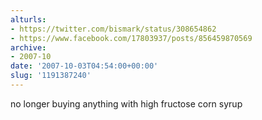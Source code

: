 ```yaml
---
alturls:
- https://twitter.com/bismark/status/308654862
- https://www.facebook.com/17803937/posts/856459870569
archive:
- 2007-10
date: '2007-10-03T04:54:00+00:00'
slug: '1191387240'
---
```


no longer buying anything with high fructose corn syrup

